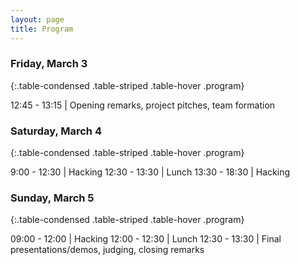 ```yaml
---
layout: page
title: Program
---
```


### Friday, March 3

{:.table-condensed .table-striped .table-hover .program}

12:45 - 13:15 | Opening remarks, project pitches, team formation

### Saturday, March 4

{:.table-condensed .table-striped .table-hover .program}

9:00 - 12:30 | Hacking
12:30 - 13:30 | Lunch
13:30 - 18:30 | Hacking

### Sunday, March 5

{:.table-condensed .table-striped .table-hover .program}

09:00 - 12:00 | Hacking
12:00 - 12:30 | Lunch
12:30 - 13:30 | Final presentations/demos, judging, closing remarks
